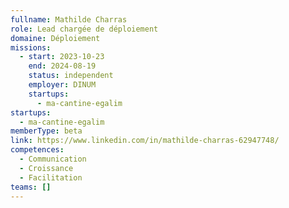 ```yaml
---
fullname: Mathilde Charras
role: Lead chargée de déploiement
domaine: Déploiement
missions:
  - start: 2023-10-23
    end: 2024-08-19
    status: independent
    employer: DINUM
    startups:
      - ma-cantine-egalim
startups:
  - ma-cantine-egalim
memberType: beta
link: https://www.linkedin.com/in/mathilde-charras-62947748/
competences:
  - Communication
  - Croissance
  - Facilitation
teams: []
---
```

